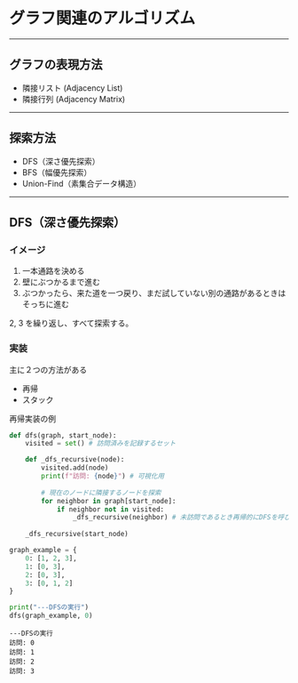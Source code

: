 # グラフ関連のアルゴリズム
---
## グラフの表現方法
- 隣接リスト (Adjacency List)
- 隣接行列 (Adjacency Matrix)

--- 
## 探索方法
- DFS（深さ優先探索）
- BFS（幅優先探索）
- Union-Find（素集合データ構造）

---
## DFS（深さ優先探索）
### イメージ
1. 一本通路を決める
2. 壁にぶつかるまで進む
3. ぶつかったら、来た道を一つ戻り、まだ試していない別の通路があるときはそっちに進む

2, 3 を繰り返し、すべて探索する。

### 実装
主に２つの方法がある
- 再帰
- スタック

再帰実装の例
```Python
def dfs(graph, start_node):
    visited = set() # 訪問済みを記録するセット

    def _dfs_recursive(node):
        visited.add(node)
        print(f"訪問: {node}") # 可視化用
        
        # 現在のノードに隣接するノードを探索
        for neighbor in graph[start_node]:
            if neighbor not in visited:
                _dfs_recursive(neighbor) # 未訪問であるとき再帰的にDFSを呼び出す。
    
    _dfs_recursive(start_node)

graph_example = {
    0: [1, 2, 3],
    1: [0, 3],
    2: [0, 3],
    3: [0, 1, 2]
}

print("---DFSの実行")
dfs(graph_example, 0)       
```
```shell
---DFSの実行
訪問: 0
訪問: 1
訪問: 2
訪問: 3
```

